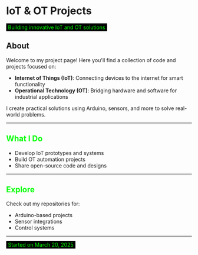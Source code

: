 # IoT & OT Projects

<span style="color: #00FF00; background-color: #000000; padding: 2px 5px;">Building innovative IoT and OT solutions</span>

## About

Welcome to my project page! Here you'll find a collection of code and projects focused on:

- **Internet of Things (IoT)**: Connecting devices to the internet for smart functionality
- **Operational Technology (OT)**: Bridging hardware and software for industrial applications

I create practical solutions using Arduino, sensors, and more to solve real-world problems.

---

## <span style="color: #00FF00;">What I Do</span>

- Develop IoT prototypes and systems
- Build OT automation projects
- Share open-source code and designs

---

## <span style="color: #00FF00;">Explore</span>

Check out my repositories for:
- Arduino-based projects
- Sensor integrations
- Control systems

---

<span style="color: #00FF00; background-color: #000000; padding: 2px 5px;">Started on March 20, 2025</span>